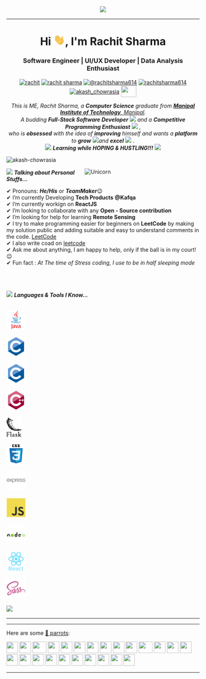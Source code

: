 <p align="center">
  <img src="https://github.com/thompsonemerson/thompsonemerson/raw/master/cover-thompson.png" height="200"/>
</p>
<hr>
<h1 align="center">Hi <img src="https://raw.githubusercontent.com/ABSphreak/ABSphreak/master/gifs/Hi.gif" width="30px">, I'm Rachit Sharma</h1>
<h3 align="center">Software Engineer | UI/UX Developer | Data Analysis Enthusiast</h3>
<p align="center">
<a href="https://www.linkedin.com/in/rachit-sharma-23706392/" target="blank"><img align="center" src="https://cdn.jsdelivr.net/npm/simple-icons@3.0.1/icons/linkedin.svg" alt="rachit" height="30" width="40" /></a>
<a href="https://www.facebook.com/rachitboi/" target="blank"><img align="center" src="https://cdn.jsdelivr.net/npm/simple-icons@3.0.1/icons/facebook.svg" alt="rachit sharma" height="30" width="40" /></a>
<a href="https://www.hackerrank.com/rachitsharma614" target="blank"><img align="center" src="https://cdn.jsdelivr.net/npm/simple-icons@3.0.1/icons/hackerrank.svg" alt="@rachitsharma614" height="30" width="40" /></a>
<a href="https://leetcode.com/rachitsharma614/" target="blank"><img align="center" src="https://cdn.jsdelivr.net/npm/simple-icons@3.0.1/icons/leetcode.svg" alt="rachitsharma614" height="30" width="40" /></a>
<a href="https://auth.geeksforgeeks.org/user/akash_chowrasia/profile" target="blank"><img align="center" src="https://cdn.jsdelivr.net/npm/simple-icons@3.0.1/icons/geeksforgeeks.svg" alt="akash_chowrasia" height="30" width="40" /></a>
 <a href = "mailto: chowrasia.akash08@gmail.com"><img align="center" src="https://simpleicons.org/icons/gmail.svg" height="30" width="40" /></a>
</p>
</p>



<p align="center">
  <em>
    This is ME, Rachit Sharma, a <b>Computer Science</b> graduate from <a href="https://manipal.edu/mit.html"> <b>Manipal Institute of Technology</b>, Manipal</a>. <br>
    A budding <b>Full-Stack Software Developer</b> <img src="https://github.com/TheDudeThatCode/TheDudeThatCode/blob/master/Assets/Developer.gif" width="30px"> and a <b>Competitive Programming Enthusiast</b>&nbsp;<img src="https://github.com/TheDudeThatCode/TheDudeThatCode/blob/master/Assets/Designer.gif" width="36px">&nbsp,<br>who is <b>obsessed</b>
    with the idea of <b>improving</b> himself and wants a <b>platform</b> to 
    <b>grow</b> <img src="https://github.com/TheDudeThatCode/TheDudeThatCode/blob/master/Assets/Rocket.gif" width="18px">and 
    <b>excel</b> <img src="https://github.com/TheDudeThatCode/TheDudeThatCode/blob/master/Assets/Medal.gif" width="20px">&nbsp.
  </em> 
  <br>
  <img src="https://media.giphy.com/media/VgCDAzcKvsR6OM0uWg/giphy.gif" width="50" /> <b><i>Learning while HOPING & HUSTLING!!!</i></b> <img src="https://media.giphy.com/media/7j2hfyeVcDtf2/giphy.gif" width="50" />
</p>

<p align="left"> <img src="https://komarev.com/ghpvc/?username=akash-chowrasia&label=Profile%20views&color=0e75b6&style=flat" alt="akash-chowrasia" /> </p>
<img align="right" width=300px alt="Unicorn" src="https://media.giphy.com/media/3ohs4BSacFKI7A717y/giphy.gif" />

<img src="https://media.giphy.com/media/ObNTw8Uzwy6KQ/giphy.gif" width="30px">&nbsp;***Talking about Personal Stuffs...***

✔ Pronouns: ***He/His*** or ***TeamMaker***😉 <br>
✔ I’m currently Developing **Tech Products** **@Kafqa**<br>
✔ I’m currently workign on **ReactJS** <br>
✔ I’m looking to collaborate with any **Open - Source contribution**<br>
✔ I’m looking for help for learning **Remote Sensing**<br>
✔ I try to make programming easier for beginners on **LeetCode** by making my solution public and adding suitable and easy to understand comments in the code. [LeetCode](https://leetcode.com/rachitsharma614/) <br>
✔ I also write coad on [leetcode](https://leetcode.com/rachitsharma614/) <br>
✔ Ask me about anything, I am happy to help, only if the ball is in my court!😉<br>
✔ Fun fact : *At The time of Stress coding, I use to be in half sleeping mode*<br><br><br><br>
 

<img src="https://media.giphy.com/media/ObNTw8Uzwy6KQ/giphy.gif" width="30px">&nbsp;***Languages & Tools I Know...***
<p align="left">
  

 <code> <img height="50" src="https://github.com/devicons/devicon/blob/master/icons/java/java-original-wordmark.svg"> </code>
  <code> <img height="50" src="https://raw.githubusercontent.com/devicons/devicon/master/icons/c/c-original.svg"> </code>
  <code> <img height="50" src="https://raw.githubusercontent.com/devicons/devicon/master/icons/c/c-original.svg"> </code>
  <code> <img height="50" src="https://raw.githubusercontent.com/devicons/devicon/master/icons/cplusplus/cplusplus-original.svg"> </code>
  <code> <img height="50" src="https://github.com/Akash-chowrasia/Akash-chowrasia/blob/main/images/flask.svg"> </code>
  <code> <img height="50" src="https://raw.githubusercontent.com/devicons/devicon/master/icons/css3/css3-original-wordmark.svg"> </code>
  <code> <img height="50" src="https://raw.githubusercontent.com/devicons/devicon/master/icons/express/express-original-wordmark.svg"> </code>
  <code> <img height="50" src="https://raw.githubusercontent.com/devicons/devicon/master/icons/javascript/javascript-original.svg"> </code>
  <code> <img height="50" src="https://raw.githubusercontent.com/devicons/devicon/master/icons/nodejs/nodejs-original-wordmark.svg"> </code>
  <code> <img height="50" src="https://raw.githubusercontent.com/devicons/devicon/master/icons/react/react-original-wordmark.svg"> </code>
  <code> <img height="50" src="https://raw.githubusercontent.com/devicons/devicon/master/icons/sass/sass-original.svg"> </code>
  <code> <img height="50" src="  https://raw.githubusercontent.com/detain/svg-logos/780f25886640cef088af994181646db2f6b1a3f8/svg/selenium-logo.svg
"> </code>
  <hr>

<hr>

Here are some [🦜 parrots](https://cultofthepartyparrot.com):

<div>
    <img src="https://cultofthepartyparrot.com/parrots/hd/githubparrot.gif" width="30" height="30"/>
    <img src="https://cultofthepartyparrot.com/flags/hd/indiaparrot.gif" width="30" height="30"/>
    <img src="https://cultofthepartyparrot.com/parrots/asyncparrot.gif" width="36" height="30"/>
    <img src="https://cultofthepartyparrot.com/parrots/exceptionallyfastparrot.gif" width="30" height="30"/>
    <img src="https://cultofthepartyparrot.com/parrots/hd/60fpsparrot.gif" width="30" height="30"/>
    <img src="https://cultofthepartyparrot.com/parrots/hd/jumpingparrot.gif" width="30" height="30"/>
    <img src="https://cultofthepartyparrot.com/parrots/hd/opensourceparrot.gif" width="30" height="30"/>
    <img src="https://cultofthepartyparrot.com/parrots/hd/dealwithitnowparrot.gif" width="30" height="30"/>
    <img src="https://cultofthepartyparrot.com/parrots/hd/hypnoparrotlight.gif" width="30" height="30"/>
    <img src="https://cultofthepartyparrot.com/parrots/databaseparrot.gif" width="30" height="30"/>
    <img src="https://cultofthepartyparrot.com/parrots/fixparrot.gif" width="36" height="30"/>
    <img src="https://cultofthepartyparrot.com/parrots/hd/laptop_parrot.gif" width="30" height="30"/>
    <img src="https://cultofthepartyparrot.com/parrots/hd/spinningparrot.gif" width="30" height="30"/>
    <img src="https://cultofthepartyparrot.com/parrots/hd/levitationparrot.gif" width="30" height="30"/>
    <img src="https://cultofthepartyparrot.com/parrots/hd/meldparrot.gif" width="30" height="30"/>
    <img src="https://cultofthepartyparrot.com/parrots/slomoparrot.gif" width="30" height="30"/>
    <img src="https://cultofthepartyparrot.com/parrots/hd/moonwalkingparrot.gif" width="30" height="30"/>
    <img src="https://cultofthepartyparrot.com/parrots/hd/stableparrot.gif" width="30" height="30"/>
    <img src="https://cultofthepartyparrot.com/parrots/hd/scienceparrot.gif" width="30" height="30"/>
    <img src="https://cultofthepartyparrot.com/parrots/hd/pirateparrot.gif" width="30" height="30"/>
    <img src="https://cultofthepartyparrot.com/parrots/hd/footballparrot.gif" width="30" height="30"/>
    <img src="https://cultofthepartyparrot.com/parrots/hd/illuminatiparrot.gif" width="30" height="30"/>
    <img src="https://cultofthepartyparrot.com/parrots/hd/hypnoparrotdark.gif" width="30" height="30"/>
    <img src="https://cultofthepartyparrot.com/parrots/hd/mustacheparrot.gif" width="30" height="30"/>
</div>

<hr>
